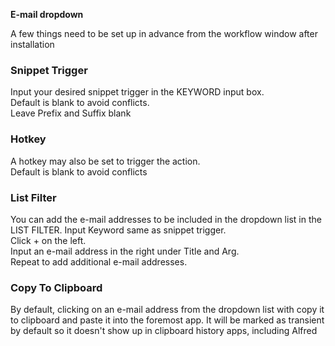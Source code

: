 **E-mail dropdown**

A few things need to be set up in advance from the workflow window after installation

### Snippet Trigger  
Input your desired snippet trigger in the KEYWORD input box.  
Default is blank to avoid conflicts.  
Leave Prefix and Suffix blank   

### Hotkey
A hotkey may also be set to trigger the action.  
Default is blank to avoid conflicts

### List Filter
You can add the e-mail addresses to be included in the dropdown list in the LIST FILTER. 
Input Keyword same as snippet trigger.   
Click + on the left.  
Input an e-mail address in the right under Title and Arg.  
Repeat to add additional e-mail addresses.

### Copy To Clipboard
By default, clicking on an e-mail address from the dropdown list with copy it to clipboard and paste it into the foremost app. 
It will be marked as transient by default so it doesn't show up in clipboard history apps, including Alfred
